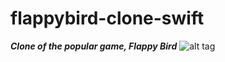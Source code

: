 # flappybird-clone-swift
***Clone of the popular game, Flappy Bird***
![alt tag](https://cloud.githubusercontent.com/assets/15330574/23149438/c2c699a2-f7a0-11e6-8110-3dccfa93b28b.png)
